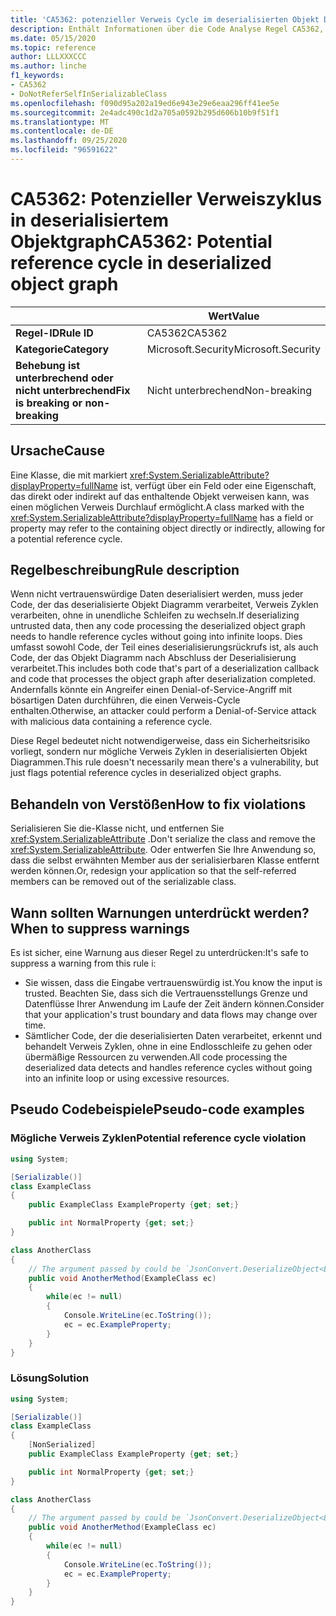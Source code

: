 ```yaml
---
title: 'CA5362: potenzieller Verweis Cycle im deserialisierten Objekt Diagramm (Code Analyse)'
description: Enthält Informationen über die Code Analyse Regel CA5362, einschließlich der Gründe, der Behebung von Verstößen und der Zeit, zu der Sie unterdrückt werden soll.
ms.date: 05/15/2020
ms.topic: reference
author: LLLXXXCCC
ms.author: linche
f1_keywords:
- CA5362
- DoNotReferSelfInSerializableClass
ms.openlocfilehash: f090d95a202a19ed6e943e29e6eaa296ff41ee5e
ms.sourcegitcommit: 2e4adc490c1d2a705a0592b295d606b10b9f51f1
ms.translationtype: MT
ms.contentlocale: de-DE
ms.lasthandoff: 09/25/2020
ms.locfileid: "96591622"
---
```

# <a name="ca5362-potential-reference-cycle-in-deserialized-object-graph"></a><span data-ttu-id="40ce8-103">CA5362: Potenzieller Verweiszyklus in deserialisiertem Objektgraph</span><span class="sxs-lookup"><span data-stu-id="40ce8-103">CA5362: Potential reference cycle in deserialized object graph</span></span>

| | <span data-ttu-id="40ce8-104">Wert</span><span class="sxs-lookup"><span data-stu-id="40ce8-104">Value</span></span> |
|-|-|
| <span data-ttu-id="40ce8-105">**Regel-ID**</span><span class="sxs-lookup"><span data-stu-id="40ce8-105">**Rule ID**</span></span> |<span data-ttu-id="40ce8-106">CA5362</span><span class="sxs-lookup"><span data-stu-id="40ce8-106">CA5362</span></span>|
| <span data-ttu-id="40ce8-107">**Kategorie**</span><span class="sxs-lookup"><span data-stu-id="40ce8-107">**Category**</span></span> |<span data-ttu-id="40ce8-108">Microsoft.Security</span><span class="sxs-lookup"><span data-stu-id="40ce8-108">Microsoft.Security</span></span>|
| <span data-ttu-id="40ce8-109">**Behebung ist unterbrechend oder nicht unterbrechend**</span><span class="sxs-lookup"><span data-stu-id="40ce8-109">**Fix is breaking or non-breaking**</span></span> |<span data-ttu-id="40ce8-110">Nicht unterbrechend</span><span class="sxs-lookup"><span data-stu-id="40ce8-110">Non-breaking</span></span>|

## <a name="cause"></a><span data-ttu-id="40ce8-111">Ursache</span><span class="sxs-lookup"><span data-stu-id="40ce8-111">Cause</span></span>

<span data-ttu-id="40ce8-112">Eine Klasse, die mit markiert <xref:System.SerializableAttribute?displayProperty=fullName> ist, verfügt über ein Feld oder eine Eigenschaft, das direkt oder indirekt auf das enthaltende Objekt verweisen kann, was einen möglichen Verweis Durchlauf ermöglicht.</span><span class="sxs-lookup"><span data-stu-id="40ce8-112">A class marked with the <xref:System.SerializableAttribute?displayProperty=fullName> has a field or property may refer to the containing object directly or indirectly, allowing for a potential reference cycle.</span></span>

## <a name="rule-description"></a><span data-ttu-id="40ce8-113">Regelbeschreibung</span><span class="sxs-lookup"><span data-stu-id="40ce8-113">Rule description</span></span>

<span data-ttu-id="40ce8-114">Wenn nicht vertrauenswürdige Daten deserialisiert werden, muss jeder Code, der das deserialisierte Objekt Diagramm verarbeitet, Verweis Zyklen verarbeiten, ohne in unendliche Schleifen zu wechseln.</span><span class="sxs-lookup"><span data-stu-id="40ce8-114">If deserializing untrusted data, then any code processing the deserialized object graph needs to handle reference cycles without going into infinite loops.</span></span> <span data-ttu-id="40ce8-115">Dies umfasst sowohl Code, der Teil eines deserialisierungsrückrufs ist, als auch Code, der das Objekt Diagramm nach Abschluss der Deserialisierung verarbeitet.</span><span class="sxs-lookup"><span data-stu-id="40ce8-115">This includes both code that's part of a deserialization callback and code that processes the object graph after deserialization completed.</span></span> <span data-ttu-id="40ce8-116">Andernfalls könnte ein Angreifer einen Denial-of-Service-Angriff mit bösartigen Daten durchführen, die einen Verweis-Cycle enthalten.</span><span class="sxs-lookup"><span data-stu-id="40ce8-116">Otherwise, an attacker could perform a Denial-of-Service attack with malicious data containing a reference cycle.</span></span>

<span data-ttu-id="40ce8-117">Diese Regel bedeutet nicht notwendigerweise, dass ein Sicherheitsrisiko vorliegt, sondern nur mögliche Verweis Zyklen in deserialisierten Objekt Diagrammen.</span><span class="sxs-lookup"><span data-stu-id="40ce8-117">This rule doesn't necessarily mean there's a vulnerability, but just flags potential reference cycles in deserialized object graphs.</span></span>

## <a name="how-to-fix-violations"></a><span data-ttu-id="40ce8-118">Behandeln von Verstößen</span><span class="sxs-lookup"><span data-stu-id="40ce8-118">How to fix violations</span></span>

<span data-ttu-id="40ce8-119">Serialisieren Sie die-Klasse nicht, und entfernen Sie <xref:System.SerializableAttribute> .</span><span class="sxs-lookup"><span data-stu-id="40ce8-119">Don't serialize the class and remove the <xref:System.SerializableAttribute>.</span></span> <span data-ttu-id="40ce8-120">Oder entwerfen Sie Ihre Anwendung so, dass die selbst erwähnten Member aus der serialisierbaren Klasse entfernt werden können.</span><span class="sxs-lookup"><span data-stu-id="40ce8-120">Or, redesign your application so that the self-referred members can be removed out of the serializable class.</span></span>

## <a name="when-to-suppress-warnings"></a><span data-ttu-id="40ce8-121">Wann sollten Warnungen unterdrückt werden?</span><span class="sxs-lookup"><span data-stu-id="40ce8-121">When to suppress warnings</span></span>

<span data-ttu-id="40ce8-122">Es ist sicher, eine Warnung aus dieser Regel zu unterdrücken:</span><span class="sxs-lookup"><span data-stu-id="40ce8-122">It's safe to suppress a warning from this rule i:</span></span>

- <span data-ttu-id="40ce8-123">Sie wissen, dass die Eingabe vertrauenswürdig ist.</span><span class="sxs-lookup"><span data-stu-id="40ce8-123">You know the input is trusted.</span></span> <span data-ttu-id="40ce8-124">Beachten Sie, dass sich die Vertrauensstellungs Grenze und Datenflüsse Ihrer Anwendung im Laufe der Zeit ändern können.</span><span class="sxs-lookup"><span data-stu-id="40ce8-124">Consider that your application's trust boundary and data flows may change over time.</span></span>
- <span data-ttu-id="40ce8-125">Sämtlicher Code, der die deserialisierten Daten verarbeitet, erkennt und behandelt Verweis Zyklen, ohne in eine Endlosschleife zu gehen oder übermäßige Ressourcen zu verwenden.</span><span class="sxs-lookup"><span data-stu-id="40ce8-125">All code processing the deserialized data detects and handles reference cycles without going into an infinite loop or using excessive resources.</span></span>

## <a name="pseudo-code-examples"></a><span data-ttu-id="40ce8-126">Pseudo Codebeispiele</span><span class="sxs-lookup"><span data-stu-id="40ce8-126">Pseudo-code examples</span></span>

### <a name="potential-reference-cycle-violation"></a><span data-ttu-id="40ce8-127">Mögliche Verweis Zyklen</span><span class="sxs-lookup"><span data-stu-id="40ce8-127">Potential reference cycle violation</span></span>

```csharp
using System;

[Serializable()]
class ExampleClass
{
    public ExampleClass ExampleProperty {get; set;}

    public int NormalProperty {get; set;}
}

class AnotherClass
{
    // The argument passed by could be `JsonConvert.DeserializeObject<ExampleClass>(untrustedData)`.
    public void AnotherMethod(ExampleClass ec)
    {
        while(ec != null)
        {
            Console.WriteLine(ec.ToString());
            ec = ec.ExampleProperty;
        }
    }
}
```

### <a name="solution"></a><span data-ttu-id="40ce8-128">Lösung</span><span class="sxs-lookup"><span data-stu-id="40ce8-128">Solution</span></span>

```csharp
using System;

[Serializable()]
class ExampleClass
{
    [NonSerialized]
    public ExampleClass ExampleProperty {get; set;}

    public int NormalProperty {get; set;}
}

class AnotherClass
{
    // The argument passed by could be `JsonConvert.DeserializeObject<ExampleClass>(untrustedData)`.
    public void AnotherMethod(ExampleClass ec)
    {
        while(ec != null)
        {
            Console.WriteLine(ec.ToString());
            ec = ec.ExampleProperty;
        }
    }
}
```
